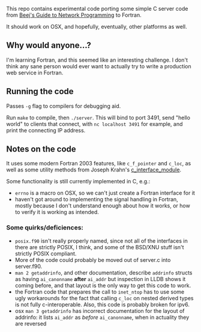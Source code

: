 This repo contains experimental code porting some simple C server code from [Beej's Guide to Network Programming](http://beej.us/guide/bgnet/output/html/singlepage/bgnet.html)
to Fortran.

It should work on OSX, and hopefully, eventually, other platforms as well.

## Why would anyone...?

I'm learning Fortran, and this seemed like an interesting challenge. I don't think any sane person would ever want to actually try to write a production web service in Fortran.

## Running the code

Passes `-g` flag to compilers for debugging aid.

Run `make` to compile, then `./server`.  This will bind to port 3491, send "hello world" to clients that connect, with `nc localhost 3491` for example, and print the connecting IP address.

## Notes on the code

It uses some modern Fortran 2003 features, like `c_f_pointer` and `c_loc`, as well as some utility methods from Joseph Krahn's [c\_interface\_module](http://fortranwiki.org/fortran/show/c_interface_module).

Some functionality is still currently implemented in C, e.g.:
* `errno` is a macro on OSX, so we can't just create a Fortran interface for it
* haven't got around to implementing the signal handling in Fortran, mostly because I don't understand enough about how it works, or how to verify it is working as intended.

### Some quirks/deficiences:

* `posix.f90` isn't really properly named, since not all of the interfaces in there are strictly POSIX, I think, and some of the BSD/XNU stuff isn't strictly POSIX compliant.
* More of the code could probably be moved out of server.c into server.f90.
* `man 2 getaddrinfo`, and other documentation, describe `addrinfo` structs as having `ai_canonname` **after** `ai_addr` but inspection in LLDB shows it coming before, and that layout is
the only way to get this code to work.
* the Fortran code that prepares the call to `inet_ntop` has to use some ugly workarounds for the fact that calling `c_loc` on nested derived types is not fully c-interoperable. Also, this 
code is probably broken for ipv6.
* osx `man 3 getaddrinfo` has incorrect documentation for the layout of addrinfo: it lists `ai_addr` as *before* `ai_canonname`, when in actuality they are reversed
